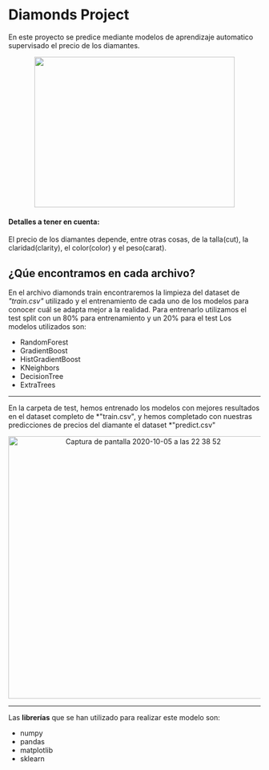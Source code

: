 # Diamonds Project

En este proyecto se predice mediante modelos de  aprendizaje automatico supervisado el precio de los diamantes.

<p align="center">
  <img width="400" height="300" src="https://user-images.githubusercontent.com/66179117/95110536-76f3fb80-073e-11eb-9395-6f955024cfae.png">
</p>

#### **Detalles a tener en cuenta**:
 El precio de los diamantes depende, entre otras cosas, de la talla(cut), la claridad(clarity), el color(color) y el peso(carat).


## ¿Qúe encontramos en cada archivo?

En el archivo diamonds train encontraremos la limpieza del dataset de *"train.csv"* utilizado y el entrenamiento de cada uno de los modelos para conocer cuál se adapta mejor a la realidad.
Para entrenarlo utilizamos el test split con un 80% para entrenamiento y un 20% para el test
Los modelos utilizados son:
- RandomForest
- GradientBoost
- HistGradientBoost
- KNeighbors
- DecisionTree
- ExtraTrees
----------
En la carpeta de test, hemos entrenado los modelos con mejores resultados  en el dataset completo de *"train.csv", y hemos completado con nuestras predicciones de precios del diamante el dataset *"predict.csv"

<p align="center">
<img width="523" alt="Captura de pantalla 2020-10-05 a las 22 38 52" src="https://user-images.githubusercontent.com/66179117/95129757-c1d03c00-075b-11eb-9de3-d6e46790a855.png">
</p>


--------


Las **librerías** que se han utilizado para realizar este modelo son:
- numpy
- pandas
- matplotlib
- sklearn
